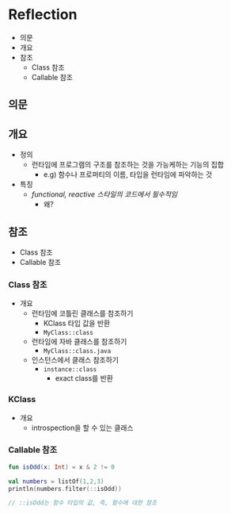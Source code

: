 # Reflection

- 의문
- 개요
- 참조
  - Class 참조
  - Callable 참조

## 의문

## 개요

- 정의
  - 런타임에 프로그램의 구조를 참조하는 것을 가능케하는 기능의 집합
    - e.g) 함수나 프로퍼티의 이름, 타입을 런타임에 파악하는 것
- 특징
  - *functional, reactive 스타일의 코드에서 필수적임*
    - 왜?

## 참조

- Class 참조
- Callable 참조

### Class 참조

- 개요
  - 런타임에 코틀린 클래스를 참조하기
    - KClass 타입 값을 반환
    - `MyClass::class`
  - 런타임에 자바 클래스를 참조하기
    - `MyClass::class.java`
  - 인스턴스에서 클래스 참조하기
    - `instance::class`
      - exact class를 반환

### KClass

- 개요
  - introspection을 할 수 있는 클래스

### Callable 참조

```kotlin
fun isOdd(x: Int) = x & 2 != 0

val numbers = listOf(1,2,3)
println(numbers.filter(::isOdd))

// ::isOdd는 함수 타입의 값, 즉, 함수에 대한 참조
```
